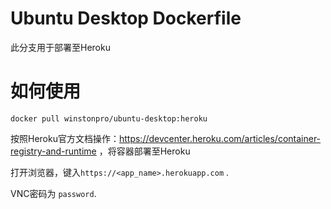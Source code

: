# Ubuntu Desktop Dockerfile

此分支用于部署至Heroku

# 如何使用

`docker pull winstonpro/ubuntu-desktop:heroku`

按照Heroku官方文档操作：https://devcenter.heroku.com/articles/container-registry-and-runtime ，将容器部署至Heroku


打开浏览器，键入`https://<app_name>.herokuapp.com` .


VNC密码为 `password`.
